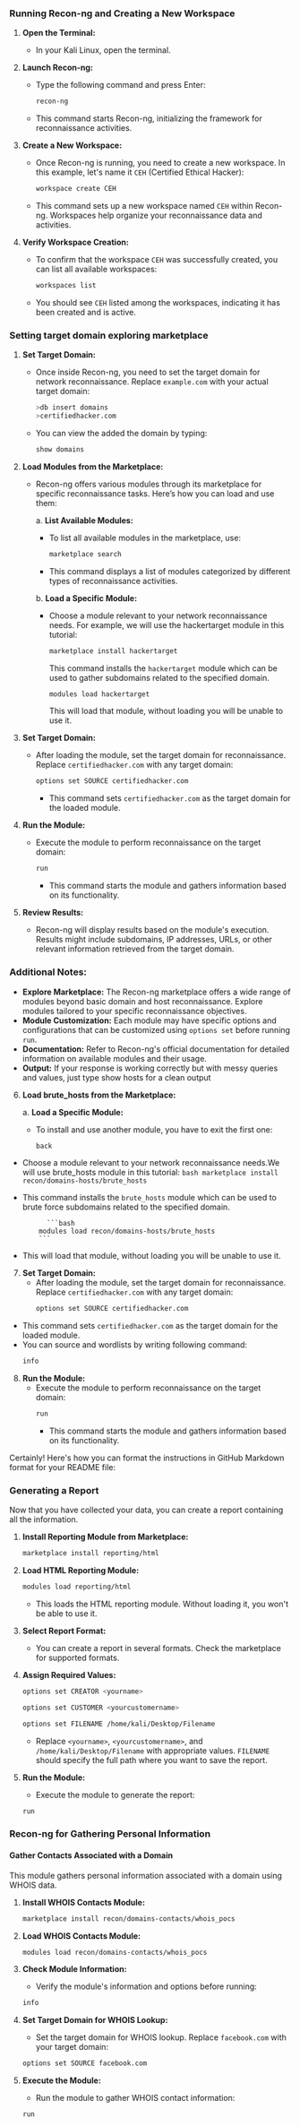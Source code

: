 ### Running Recon-ng and Creating a New Workspace

1. **Open the Terminal:**
   - In your Kali Linux, open the terminal.

2. **Launch Recon-ng:**
   - Type the following command and press Enter:
     ```bash
     recon-ng
     ```
   - This command starts Recon-ng, initializing the framework for reconnaissance activities.

3. **Create a New Workspace:**
   - Once Recon-ng is running, you need to create a new workspace. In this example, let's name it `CEH` (Certified Ethical Hacker):
     ```bash
     workspace create CEH
     ```
   - This command sets up a new workspace named `CEH` within Recon-ng. Workspaces help organize your reconnaissance data and activities.

4. **Verify Workspace Creation:**
   - To confirm that the workspace `CEH` was successfully created, you can list all available workspaces:
     ```bash
     workspaces list
     ```
   - You should see `CEH` listed among the workspaces, indicating it has been created and is active.

### Setting target domain exploring marketplace

1. **Set Target Domain:**
   - Once inside Recon-ng, you need to set the target domain for network reconnaissance. Replace `example.com` with your actual target domain:
     ```bash
     >db insert domains
     >certifiedhacker.com
     ```
   - You can view the added the domain by typing:   
     ```bash
     show domains
     ```

2. **Load Modules from the Marketplace:**
   - Recon-ng offers various modules through its marketplace for specific reconnaissance tasks. Here’s how you can load and use them:
   
     a. **List Available Modules:**
        - To list all available modules in the marketplace, use:
          ```bash
          marketplace search
          ```
        - This command displays a list of modules categorized by different types of reconnaissance activities.

     b. **Load a Specific Module:**
        - Choose a module relevant to your network reconnaissance needs. For example, we will use the hackertarget module in this tutorial:
          ```bash
          marketplace install hackertarget
          ```
          This command installs the `hackertarget` module which can be used to gather subdomains related to the specified domain.

          ```bash
          modules load hackertarget
          ```
          This will load that module, without loading you will be unable to use it.

3. **Set Target Domain:**
   - After loading the module, set the target domain for reconnaissance. Replace `certifiedhacker.com` with any target domain:
     ```bash
     options set SOURCE certifiedhacker.com
     ```
     - This command sets `certifiedhacker.com` as the target domain for the loaded module.

4. **Run the Module:**
   - Execute the module to perform reconnaissance on the target domain:
     ```bash
     run
     ```
     - This command starts the module and gathers information based on its functionality.

5. **Review Results:**
   - Recon-ng will display results based on the module's execution. Results might include subdomains, IP addresses, URLs, or other relevant information retrieved from the target domain.

### Additional Notes:
- **Explore Marketplace:** The Recon-ng marketplace offers a wide range of modules beyond basic domain and host reconnaissance. Explore modules tailored to your specific reconnaissance objectives.
- **Module Customization:** Each module may have specific options and configurations that can be customized using `options set` before running `run`.
- **Documentation:** Refer to Recon-ng's official documentation for detailed information on available modules and their usage. 
- **Output:** If your response is working correctly but with messy queries and values, just type show hosts for a clean output

 6. **Load brute_hosts from the Marketplace:**
     
     a. **Load a Specific Module:**
     - To install and use another module, you have to exit the first one:
          ```bash
          back
          ```
 - Choose a module relevant to your network reconnaissance needs.We will use brute_hosts module in this tutorial:
          ```bash
          marketplace install recon/domains-hosts/brute_hosts
          ```
- This command installs the `brute_hosts` module which can be used to brute force subdomains related to the specified domain.

            ```bash
          modules load recon/domains-hosts/brute_hosts
          ```
- This will load that module, without loading you will be unable to use it.

7. **Set Target Domain:**
   - After loading the module, set the target domain for reconnaissance. Replace `certifiedhacker.com` with any target domain:
     ```bash
     options set SOURCE certifiedhacker.com
     ```
- This command sets `certifiedhacker.com` as the target domain for the loaded module.
- You can source and wordlists by writing following command:
     ```bash
     info
     ```

8. **Run the Module:**
   - Execute the module to perform reconnaissance on the target domain:
     ```bash
     run
     ```
     - This command starts the module and gathers information based on its functionality.

Certainly! Here's how you can format the instructions in GitHub Markdown format for your README file:


### Generating a Report

Now that you have collected your data, you can create a report containing all the information.

1. **Install Reporting Module from Marketplace:**
   ```bash
   marketplace install reporting/html
   ```
   
2. **Load HTML Reporting Module:**
   ```bash
   modules load reporting/html
   ```
   - This loads the HTML reporting module. Without loading it, you won't be able to use it.

3. **Select Report Format:**
   - You can create a report in several formats. Check the marketplace for supported formats.

4. **Assign Required Values:**
   ```bash
   options set CREATOR <yourname>
   ```
   ```bash
   options set CUSTOMER <yourcustomername>
   ```
   ```bash
   options set FILENAME /home/kali/Desktop/Filename
   ```
   - Replace `<yourname>`, `<yourcustomername>`, and `/home/kali/Desktop/Filename` with appropriate values. `FILENAME` should specify the full path where you want to save the report.

5. **Run the Module:**
   - Execute the module to generate the report:
   ```bash
   run
   ```


### Recon-ng for Gathering Personal Information

#### Gather Contacts Associated with a Domain

This module gathers personal information associated with a domain using WHOIS data.

1. **Install WHOIS Contacts Module:**
   ```bash
   marketplace install recon/domains-contacts/whois_pocs
   ```

2. **Load WHOIS Contacts Module:**
   ```bash
   modules load recon/domains-contacts/whois_pocs
   ```

3. **Check Module Information:**
   - Verify the module's information and options before running:
   ```bash
   info
   ```

4. **Set Target Domain for WHOIS Lookup:**
   - Set the target domain for WHOIS lookup. Replace `facebook.com` with your target domain:
   ```bash
   options set SOURCE facebook.com
   ```

5. **Execute the Module:**
   - Run the module to gather WHOIS contact information:
   ```bash
   run
   ```

